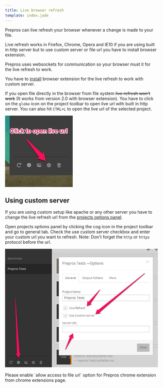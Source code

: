 ```yaml
---
title: Live browser refresh
template: index.jade
---
```


Prepros can live refresh your browser whenever a change is made to your file.

Live refresh works in Firefox, Chrome, Opera and IE10 if you are using built in http server but to use custom server or file url you have to install browser extension.

Prepros uses websockets for communication so your browser must it for the live refresh to work.

You have to [install](installing.html) browser extension for the live refresh to work with custom server.

If you open file directly in the browser from file system ~~live refresh won't work~~ (It works from version 2.0 with browser extension). You have to click on the `globe` icon on the project toolbar to open live url with built in http server. You can also hit `CTRL+L` to open the live url of the selected project.

![Click to open Live url](img/live-refresh/open-live-url.jpg)


## Using custom server

If you are using custom setup like apache or any other server you have to change the live refresh url from the [projects options panel](projects.html).

Open projects options panel by clicking the cog icon in the project toolbar and go to general tab. Check the use custom server checkbox and enter your custom url you want to refresh. Note: Don't forget the `http` or `https` protocol before the url.

![Custom Server](img/live-refresh/custom-server.jpg)

<div class="alert alert-info">Please enable `allow access to file url` option for Prepros chrome extension from chrome extensions page.</div>